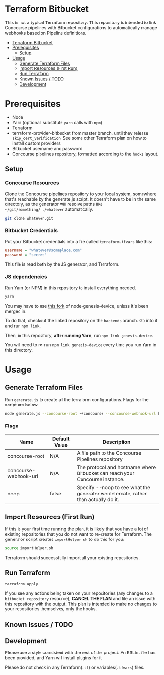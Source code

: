 # Terraform Bitbucket

This is not a typical Terraform repository. This repository is intended to link Concourse pipelines with Bitbucket configurations to automatically manage webhooks based on Pipeline definitions.

<!-- MDTOC maxdepth:2 firsth1:1 numbering:0 flatten:0 bullets:1 updateOnSave:1 -->

- [Terraform Bitbucket](#Terraform-Bitbucket)
- [Prerequisites](#Prerequisites)
   - [Setup](#Setup)
- [Usage](#Usage)
   - [Generate Terraform Files](#Generate-Terraform-Files)
   - [Import Resources (First Run)](#Import-Resources-First-Run)
   - [Run Terraform](#Run-Terraform)
   - [Known Issues / TODO](#Known-Issues-TODO)
   - [Development](#Development)

<!-- /MDTOC -->

# Prerequisites

* Node
* Yarn (optional, substitute `yarn` calls with `npm`)
* Terraform
* [terraform-provider-bitbucket](https://github.com/terraform-providers/terraform-provider-bitbucket) from master branch, until they release `skip_cert_verification`. See some other Terraform plan on how to install custom providers.
* Bitbucket username and password
* Concourse pipelines repository, formatted according to the `hooks` layout.

## Setup

### Concourse Resources

Clone the Concourse pipelines repository to your local system, somewhere that's reachable by the generate.js script. It doesn't have to be in the same directory, as the generator will resolve paths like `~/git/something/../whatever` automatically.

```sh
git clone whatever.git
```

### Bitbucket Credentials

Put your Bitbucket credentials into a file called `terraform.tfvars` like this:
```ini
username = "whatever@someplace.com"
password = "secret"
```

This file is read both by the JS generator, and Terraform.

### JS dependencies

Run Yarn (or NPM) in this repository to install everything needed.

```sh
yarn
```

You may have to use [this fork](https://github.com/tprobinson/node-genesis-device) of node-genesis-device, unless it's been merged in.

To do that, checkout the linked repository on the `backends` branch. Go into it and run `npm link`.

Then, in this repository, **after running Yarn**, run `npm link genesis-device`.

You will need to re-run `npm link genesis-device` every time you run Yarn in this directory.

# Usage

## Generate Terraform Files

Run `generate.js` to create all the terraform configurations. Flags for the script are below.

```sh
node generate.js --concourse-root ~/concourse --concourse-webhook-url https://xxx.xxx.xxx.xxx
```

### Flags
| Name                  | Default Value | Description                                                                  |
| --------------------- | ------------- | ---------------------------------------------------------------------------- |
| concourse-root        | N/A           | A file path to the Concourse Pipelines repository.                           |
| concourse-webhook-url | N/A           | The protocol and hostname where Bitbucket can reach your Concourse instance. |
| noop                  | false         | Specify --noop to see what the generator would create, rather than actually do it.                                                                             |


## Import Resources (First Run)

If this is your first time running the plan, it is likely that you have a lot of existing repositories that you do not want to re-create for Terraform. The generator script creates `importHelper.sh` to do this for you:

```sh
source importHelper.sh
```

Terraform should successfully import all your existing repositories.


## Run Terraform

```sh
terraform apply
```

If you see any actions being taken on your repositories (any changes to a `bitbucket_repository` resource), **CANCEL THE PLAN** and file an issue with this repository with the output. This plan is intended to make no changes to your repositories themselves, only the hooks.


## Known Issues / TODO


## Development

Please use a style consistent with the rest of the project. An ESLint file has been provided, and Yarn will install plugins for it.

Please do not check in any Terraform(`.tf`) or variables(`.tfvars`) files.
